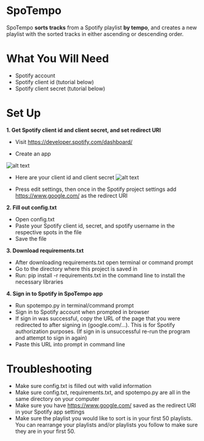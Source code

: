 # SpoTempo
SpoTempo **sorts tracks** from a Spotify playlist **by tempo**, and creates a new playlist with the sorted tracks in either ascending or descending order. 

# What You Will Need
- Spotify account
- Spotify client id (tutorial below)
- Spotify client secret (tutorial below)

# Set Up
**1. Get Spotify client id and client secret, and set redirect URI**
- Visit https://developer.spotify.com/dashboard/

- Create an app 

![alt text](https://github.com/codycoogan/metronomeforlifx/blob/master/images/spotclient.gif)

- Here are your client id and client secret
![alt text](https://github.com/codycoogan/metronomeforlifx/blob/master/images/spotblurred_g.jpg)

- Press edit settings, then once in the Spotify project settings add https://www.google.com/ as the redirect URI


**2. Fill out config.txt** 
- Open config.txt
- Paste your Spotify client id, secret, and spotify username in the respective spots in the file
- Save the file


**3. Download requirements.txt**
- After downloading requirements.txt open terminal or command prompt
- Go to the directory where this project is saved in
- Run: pip install -r requirements.txt    in the command line to install the necessary libraries


**4. Sign in to Spotify in SpoTempo app**
- Run spotempo.py in terminal/command prompt
- Sign in to Spotify account when prompted in browser
- If sign in was successful, copy the URL of the page that you were redirected to after signing in (google.com/...). This is for Spotify authorization purposes. (If sign in is unsuccessful re-run the program and attempt to sign in again)
- Paste this URL into prompt in command line

# Troubleshooting
- Make sure config.txt is filled out with valid information
- Make sure config.txt, requirements.txt, and spotempo.py are all in the same directory on your computer
- Make sure you have https://www.google.com/ saved as the redirect URI in your Spotify app settings
- Make sure the playlist you would like to sort is in your first 50 playlists. You can rearrange your playlists and/or playlists you follow to make sure they are in your first 50. 
